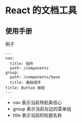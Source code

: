 # React 的文档工具

## 使用手册

例子

```
---
nav:
  title: 组件
  path: /components
group:
  path: /components/base
  title: 基础组件
title: Button 按钮
---
```

- nav 表示当前导航条信心
- group 表示当前左边的菜单组
- title 表示当前的标题名称
